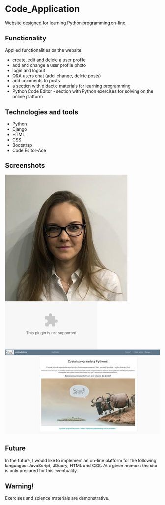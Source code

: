 # Code_Application 
Website designed for learning Python programming on-line.

## Functionality

Applied functionalities on the website: 
- create, edit and delete a user profile 
- add and change a user profile photo
- login and logout
- Q&A users chat (add, change, delete posts)
- add comments to posts
- a section with didactic materials for learning programming
- Python Code Editor - section with Python exercises for solving on the online platform

## Technologies and tools
- Python
- Django
- HTML
- CSS
- Bootstrap
- Code Editor-Ace

## Screenshots
![Algorithm schema](./photocv.JPG)
![Algorithm schema](./prtscreeny_projektu.docx)
![Algorithm schema](./test.jpg)


## Future

In the future, I would like to implement an on-line platform for the following languages: JavaScript, JQuery, HTML and CSS. At a given moment the site is only prepared for this eventuality.

## Warning!
Exercises and science materials are demonstrative.

